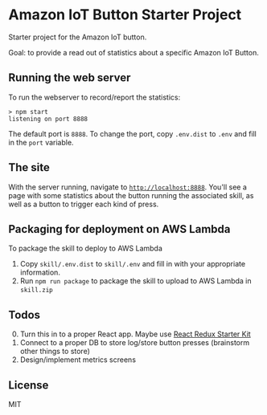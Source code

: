 # Amazon IoT Button Starter Project
Starter project for the Amazon IoT button.

Goal: to provide a read out of statistics about a specific Amazon IoT Button.

## Running the web server
To run the webserver to record/report the statistics:
```
> npm start
listening on port 8888
```

The default port is `8888`. To change the port, copy `.env.dist` to `.env` and fill in the `port` variable.

## The site
With the server running, navigate to [`http://localhost:8888`](http://localhost:8888). You'll see a page with some statistics about the button running the associated skill, as well as a button to trigger each kind of press.

## Packaging for deployment on AWS Lambda
To package the skill to deploy to AWS Lambda

1. Copy `skill/.env.dist` to `skill/.env` and fill in with your appropriate information.
2. Run `npm run package` to package the skill to upload to AWS Lambda in `skill.zip`

## Todos
0. Turn this in to a proper React app. Maybe use [React Redux Starter Kit](https://github.com/davezuko/react-redux-starter-kit)
1. Connect to a proper DB to store log/store button presses (brainstorm other things to store)
2. Design/implement metrics screens

## License
MIT